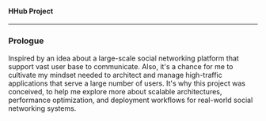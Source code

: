 <h4>HHub Project</h4>

---

<h3>Prologue</h3>

Inspired by an idea about a large-scale social networking platform that support vast user base to communicate. Also, it's a chance for me to cultivate my mindset needed to architect and manage high-traffic applications that serve a large number of users. It's why this project was conceived, to help me explore more about scalable architectures, performance optimization, and deployment workflows for real-world social networking systems.

